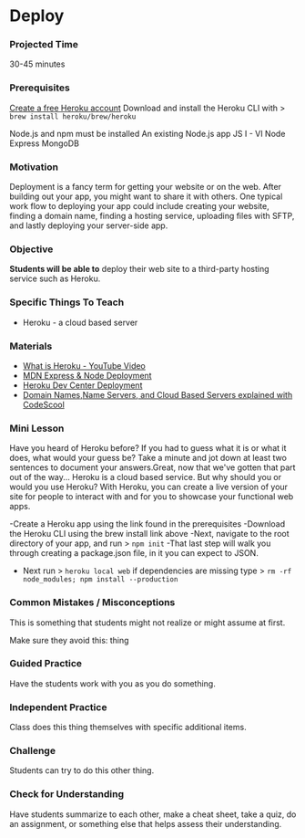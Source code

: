 # Deploy

### Projected Time
30-45 minutes

### Prerequisites
[Create a free Heroku account](https://signup.heroku.com/dc)
Download and install the Heroku CLI with > `brew install heroku/brew/heroku`

Node.js and npm must be installed
An existing Node.js app
JS I - VI
Node
Express
MongoDB


### Motivation
Deployment is a fancy term for getting your website or on the web. After building out your app, you might want to share it with others.
One typical work flow to deploying your app could include creating your website, finding a domain name, finding a hosting service, uploading files with SFTP, and lastly deploying your server-side app.


### Objective
**Students will be able to** deploy their web site to a third-party hosting service such as Heroku.

### Specific Things To Teach
- Heroku - a cloud based server

### Materials
- [What is Heroku - YouTube Video](https://youtu.be/r5ZUQvl9BtE)
- [MDN Express & Node Deployment ](https://developer.mozilla.org/en-US/docs/Learn/Server-side/Express_Nodejs/deployment)
- [Heroku Dev Center Deployment](https://devcenter.heroku.com/articles/deploying-nodejs)
- [Domain Names,Name Servers, and Cloud Based Servers explained with CodeScool](https://www.codeschool.com/beginners-guide-to-web-development/deploying-your-first-website)

### Mini Lesson

Have you heard of Heroku before? If you had to guess what it is or what it does, what would your guess be? Take a minute and jot down at least two sentences to document your answers.Great, now that we've gotten that part out of the way...
Heroku is a cloud based service. But why should you or would you use Heroku? With Heroku, you can create a live version of your site for people to interact with and for you to showcase your functional web apps.

-Create a Heroku app using the link found in the prerequisites
-Download the Heroku CLI using the brew install link above
-Next, navigate to the root directory of your app, and run > `npm init`
-That last step will walk you through creating a package.json file, in it you can expect to JSON.
- Next run > `heroku local web` if dependencies are missing type > `rm -rf node_modules; npm install --production`





### Common Mistakes / Misconceptions

This is something that students might not realize or might assume at first.

Make sure they avoid this: thing


### Guided Practice

Have the students work with you as you do something.


### Independent Practice

Class does this thing themselves with specific additional items.


### Challenge

Students can try to do this other thing.


### Check for Understanding

Have students summarize to each other, make a cheat sheet, take a quiz, do an assignment, or something else that helps assess their understanding.
